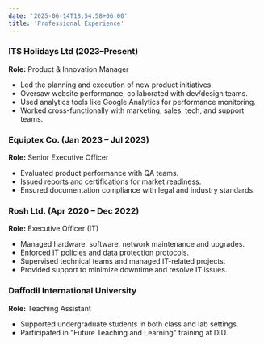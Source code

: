 ```yaml
---
date: '2025-06-14T18:54:58+06:00'
title: 'Professional Experience'
---
```


### ITS Holidays Ltd (2023–Present)  
**Role:** Product & Innovation Manager  
- Led the planning and execution of new product initiatives.
- Oversaw website performance, collaborated with dev/design teams.
- Used analytics tools like Google Analytics for performance monitoring.
- Worked cross-functionally with marketing, sales, tech, and support teams.

### Equiptex Co. (Jan 2023 – Jul 2023)  
**Role:** Senior Executive Officer  
- Evaluated product performance with QA teams.
- Issued reports and certifications for market readiness.
- Ensured documentation compliance with legal and industry standards.

### Rosh Ltd. (Apr 2020 – Dec 2022)  
**Role:** Executive Officer (IT)  
- Managed hardware, software, network maintenance and upgrades.
- Enforced IT policies and data protection protocols.
- Supervised technical teams and managed IT-related projects.
- Provided support to minimize downtime and resolve IT issues.

### Daffodil International University  
**Role:** Teaching Assistant  
- Supported undergraduate students in both class and lab settings.
- Participated in "Future Teaching and Learning" training at DIU. 
